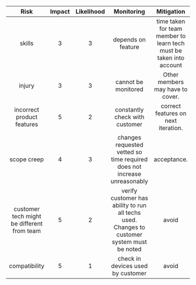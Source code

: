 |Risk	|Impact	|Likelihood	|Monitoring	|Mitigation|
|:--------:|:---:|:---:|:--------:|:--------:|
|skills										|3|3|depends on feature 	|time taken for team member to learn tech must be taken into account
|injury										|3|3|cannot be monitored	|Other members may have to cover.
|incorrect product features					|5|2|constantly check with customer		|correct features on next iteration. 
|scope creep								|4|3|changes requested vetted so time required does not increase unreasonably	|acceptance.
|customer tech might be different from team |5|2|verify customer has ability to run all techs used. Changes to customer system must be noted	|avoid
|compatibility								|5|1|check in devices used by customer	|avoid